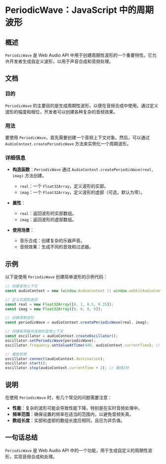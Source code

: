 <!--
Meta Description: # PeriodicWave：JavaScript 中的周期波形 ## 概述 `PeriodicWave` 是 Web Audio API 中用于创建周期性波形的一个重要特性。它允许开发者生成自定义波形，以用于声音合成和音频处理。 ## 文档 ### 目的 `PeriodicWave` 的主要目的是...
Meta Keywords: periodicwave, audiocontext, oscillator, real, imag
-->

# PeriodicWave：JavaScript 中的周期波形

## 概述
`PeriodicWave` 是 Web Audio API 中用于创建周期性波形的一个重要特性。它允许开发者生成自定义波形，以用于声音合成和音频处理。

## 文档
### 目的
`PeriodicWave` 的主要目的是生成周期性波形，以便在音频合成中使用。通过定义波形的幅度和相位，开发者可以创建各种复杂的音频效果。

### 用法
要使用 `PeriodicWave`，首先需要创建一个音频上下文对象。然后，可以通过 `AudioContext.createPeriodicWave` 方法来实例化一个周期波形。

### 详细信息
- **构造函数**：`PeriodicWave` 通过 `AudioContext.createPeriodicWave(real, imag)` 方法创建。
  - `real`：一个 `Float32Array`，定义波形的实部。
  - `imag`：一个 `Float32Array`，定义波形的虚部（可选，默认为零）。
  
- **属性**：
  - `real`：返回波形的实部数组。
  - `imag`：返回波形的虚部数组。

- **使用场景**：
  - 音乐合成：创建复杂的乐器声音。
  - 音频效果：生成不同的音效和过滤器。

## 示例
以下是使用 `PeriodicWave` 创建简单波形的示例代码：

```javascript
// 创建音频上下文
const audioContext = new (window.AudioContext || window.webkitAudioContext)();

// 定义实部和虚部
const real = new Float32Array([0, 1, 0.5, 0.25]);
const imag = new Float32Array([0, 0, 0, 0]);

// 创建周期波形
const periodicWave = audioContext.createPeriodicWave(real, imag);

// 创建振荡器并连接到音频上下文
const oscillator = audioContext.createOscillator();
oscillator.setPeriodicWave(periodicWave);
oscillator.frequency.setValueAtTime(440, audioContext.currentTime); // 设置频率为440Hz

// 播放音频
oscillator.connect(audioContext.destination);
oscillator.start();
oscillator.stop(audioContext.currentTime + 2); // 播放2秒
```

## 说明
在使用 `PeriodicWave` 时，有几个常见的问题需要注意：
- **性能**：复杂的波形可能会导致性能下降，特别是在实时音频处理中。
- **频率范围**：确保设置的频率在适当的范围内，以避免音频失真。
- **数组长度**：实部和虚部的数组长度应相同，且应为非负值。

## 一句话总结
`PeriodicWave` 是 Web Audio API 中的一个功能，用于生成自定义的周期性波形，实现音频合成和处理。